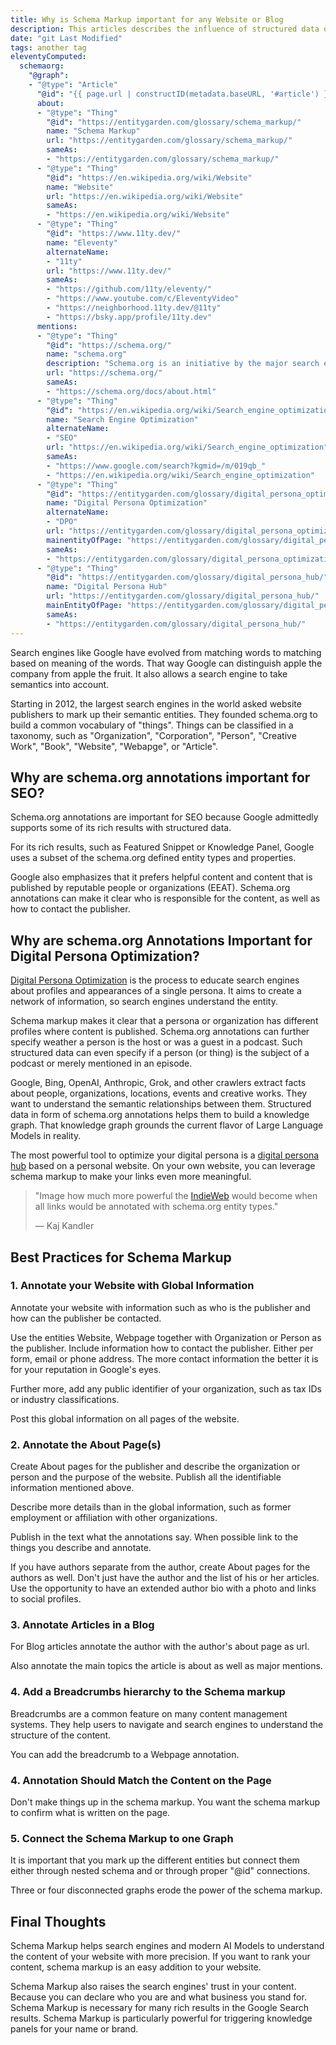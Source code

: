 ```yaml
---
title: Why is Schema Markup important for any Website or Blog
description: This articles describes the influence of structured data on SEO and optimizing your digital persona hub.
date: "git Last Modified"
tags: another tag
eleventyComputed:
  schemaorg:
    "@graph":
    - "@type": "Article"
      "@id": "{{ page.url | constructID(metadata.baseURL, '#article') }}"
      about:
      - "@type": "Thing"
        "@id": "https://entitygarden.com/glossary/schema_markup/"
        name: "Schema Markup"
        url: "https://entitygarden.com/glossary/schema_markup/"
        sameAs:
        - "https://entitygarden.com/glossary/schema_markup/"
      - "@type": "Thing"
        "@id": "https://en.wikipedia.org/wiki/Website"
        name: "Website"
        url: "https://en.wikipedia.org/wiki/Website"
        sameAs:
        - "https://en.wikipedia.org/wiki/Website"
      - "@type": "Thing"
        "@id": "https://www.11ty.dev/"
        name: "Eleventy"
        alternateName: 
        - "11ty"
        url: "https://www.11ty.dev/"
        sameAs:
        - "https://github.com/11ty/eleventy/"
        - "https://www.youtube.com/c/EleventyVideo"
        - "https://neighborhood.11ty.dev/@11ty"
        - "https://bsky.app/profile/11ty.dev"
      mentions:
      - "@type": "Thing"
        "@id": "https://schema.org/"
        name: "schema.org"
        description: "Schema.org is an initiative by the major search engines to collaboratively create and maintain structured data on the Internet."
        url: "https://schema.org/"
        sameAs:
        - "https://schema.org/docs/about.html"
      - "@type": "Thing"
        "@id": "https://en.wikipedia.org/wiki/Search_engine_optimization"
        name: "Search Engine Optimization"
        alternateName:
        - "SEO"
        url: "https://en.wikipedia.org/wiki/Search_engine_optimization"
        sameAs:
        - "https://www.google.com/search?kgmid=/m/019qb_"
        - "https://en.wikipedia.org/wiki/Search_engine_optimization"
      - "@type": "Thing"
        "@id": "https://entitygarden.com/glossary/digital_persona_optimization/"
        name: "Digital Persona Optimization"
        alternateName:
        - "DPO"
        url: "https://entitygarden.com/glossary/digital_persona_optimization/"
        mainentityOfPage: "https://entitygarden.com/glossary/digital_persona_optimization/"
        sameAs:
        - "https://entitygarden.com/glossary/digital_persona_optimization/"
      - "@type": "Thing"
        "@id": "https://entitygarden.com/glossary/digital_persona_hub/"
        name: "Digital Persona Hub"
        url: "https://entitygarden.com/glossary/digital_persona_hub/"
        mainEntityOfPage: "https://entitygarden.com/glossary/digital_persona_hub/"
        sameAs:
        - "https://entitygarden.com/glossary/digital_persona_hub/"
---
```

Search engines like Google have evolved from matching words to matching based on meaning of the words. That way Google can distinguish apple the company from apple the fruit. It also allows a search engine to take semantics into account.

Starting in 2012, the largest search engines in the world asked website publishers to mark up their semantic entities. They founded schema.org to build a common vocabulary of "things". Things can be classified in a taxonomy, such as "Organization", "Corporation", "Person", "Creative Work", "Book", "Website", "Webapge", or "Article".

## Why are schema.org annotations important for SEO?

Schema.org annotations are important for SEO because Google admittedly supports some of its rich results with structured data.

For its rich results, such as Featured Snippet or Knowledge Panel, Google uses a subset of the schema.org defined entity types and properties.

Google also emphasizes that it prefers helpful content and content that is published by reputable people or organizations (EEAT). Schema.org annotations can make it clear who is responsible for the content, as well as how to contact the publisher.

## Why are schema.org Annotations Important for Digital Persona Optimization?

[Digital Persona Optimization](https://entitygarden.com/glossary/digital_persona_optimization/) is the process to educate search engines about profiles and appearances of a single persona. It aims to create a network of information, so search engines understand the entity. 

Schema markup makes it clear that a persona or organization has different profiles where content is  published. Schema.org annotations can further specify weather a person is the host or was a guest in a podcast. Such structured data can even specify if a person (or thing) is the subject of a podcast or merely mentioned in an episode.

Google, Bing, OpenAI, Anthropic, Grok, and other crawlers extract facts about people, organizations, locations, events and creative works. They want to understand the semantic relationships between them. Structured data in form of schema.org annotations helps them to build a knowledge graph. That knowledge graph grounds the current flavor of Large Language Models in reality.

The most powerful tool to optimize your digital persona is a [digital persona hub](https://entitygarden.com/glossary/digital_persona_hub/) based on a personal website. On your own website, you can leverage  schema markup to make your links even more meaningful.

> "Image how much more powerful the [IndieWeb](https://indieweb.org/) would become when all links would be annotated with schema.org entity types."
>
> &mdash; Kaj Kandler

## Best Practices for Schema Markup

### 1. Annotate your Website with Global Information

Annotate your website with information such as who is the publisher and how can the publisher be contacted.

Use the entities Website, Webpage together with Organization or Person as the publisher. Include information how to contact the publisher. Either per form, email or phone address. The more contact information the better it is for your reputation in Google's eyes.

Further more, add any public identifier of your organization, such as tax IDs or industry classifications.

Post this global information on all pages of the website.

### 2. Annotate the About Page(s)

Create About pages for the publisher and describe the organization or person and the purpose of the website. Publish all the identifiable information mentioned above.

Describe more details than in the global information, such as former employment or affiliation with other organizations.

Publish in the text what the annotations say. When possible link to the things you describe and annotate.

If you have authors separate from the author, create About pages for the authors as well. Don't just have the author and the list of his or her articles. Use the opportunity to have an extended author bio with a photo and links to social profiles.

### 3. Annotate Articles in a Blog

For Blog articles annotate the author with the author's about page as url.

Also annotate the main topics the article is about as well as major mentions.

### 4. Add a Breadcrumbs hierarchy to the Schema markup

Breadcrumbs are a common feature on many content management systems. They help users to navigate and search engines to understand the structure of the content.

You can add the breadcrumb to a Webpage annotation.

### 4. Annotation Should Match the Content on the Page

Don't make things up in the schema markup. You want the schema markup to confirm what is written on the page.

### 5. Connect the Schema Markup to one Graph

It is important that you mark up the different entities but connect them either through nested schema and or through proper "@id" connections.

Three or four disconnected graphs erode the power of the schema markup.

## Final Thoughts

Schema Markup helps search engines and modern AI Models to understand the content of your website with more precision. If you want to rank your content, schema markup is an easy addition to your website.

Schema Markup also raises the search engines' trust in your content. Because you can declare who you are and what business you stand for. Schema Markup is necessary for many rich results in the Google Search results. Schema Markup is particularly powerful for triggering knowledge panels for your name or brand.